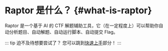 # Raptor 是什么？ {#what-is-raptor}

Raptor 是一个基于 AI 的 CTF 解题辅助工具，它（在一定程度上）可以帮助你自动分析题目、自动解题、自动运行脚本、自动提交 Flag。

::: tip 迫不及待想要尝试了？
您可以跳到[快速上手](/guide/quick-start)部分！
:::